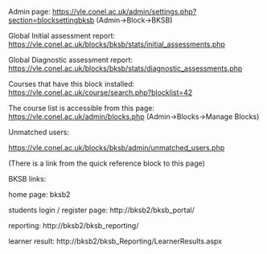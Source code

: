 Admin page: 
https://vle.conel.ac.uk/admin/settings.php?section=blocksettingbksb
(Admin->Block->BKSB)

Global Initial assessment report: 
https://vle.conel.ac.uk/blocks/bksb/stats/initial_assessments.php

Global Diagnostic assessment report: 
https://vle.conel.ac.uk/blocks/bksb/stats/diagnostic_assessments.php

Courses that have this block installed:
https://vle.conel.ac.uk/course/search.php?blocklist=42

The course list is accessible from this page: 
https://vle.conel.ac.uk/admin/blocks.php
(Admin->Blocks->Manage Blocks)

Unmatched users:

https://vle.conel.ac.uk/blocks/bksb/admin/unmatched_users.php

(There is a link from the quick reference block to this page)

BKSB links:

home page: bksb2

students login / register page: http://bksb2/bksb_portal/

reporting: http://bksb2/bksb_reporting/

learner result: http://bksb2/bksb_Reporting/LearnerResults.aspx
